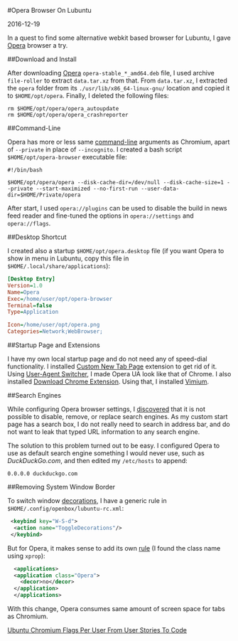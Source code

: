 #Opera Browser On Lubuntu

2016-12-19

<!--- tags: browser linux -->

In a quest to find some alternative webkit based browser for Lubuntu, I gave [Opera](http://www.opera.com/download) browser a try.

##Download and Install

After downloading [Opera](http://www.opera.com/download) `opera-stable_*_amd64.deb` file, I used archive `file-roller` to extract `data.tar.xz` from that. From `data.tar.xz`, I extracted the `opera` folder from its `./usr/lib/x86_64-linux-gnu/` location and copied it to `$HOME/opt/opera`. Finally, I deleted the following files:

```
rm $HOME/opt/opera/opera_autoupdate
rm $HOME/opt/opera/opera_crashreporter
```

##Command-Line

Opera has more or less same [command-line](http://peter.sh/experiments/chromium-command-line-switches/) arguments as Chromium, apart of `--private` in place of `--incognito`. I created a bash script `$HOME/opt/opera-browser` executable file:

```
#!/bin/bash

$HOME/opt/opera/opera --disk-cache-dir=/dev/null --disk-cache-size=1 --private --start-maximized --no-first-run --user-data-dir=$HOME/Private/opera
```

After start, I used `opera://plugins` can be used to disable the build in news feed reader and fine-tuned the options in `opera://settings` and `opera://flags`.

##Desktop Shortcut

I created also a startup `$HOME/opt/opera.desktop` file (if you want Opera to show in menu in Lubuntu, copy this file in `$HOME/.local/share/applications`):

```ini
[Desktop Entry]
Version=1.0
Name=Opera
Exec=/home/user/opt/opera-browser
Terminal=false
Type=Application

Icon=/home/user/opt/opera.png
Categories=Network;WebBrowser;
```

##Startup Page and Extensions

I have my own local startup page and do not need any of speed-dial functionality. I installed [Custom New Tab Page](https://addons.opera.com/en/extensions/details/custom-new-tab-page/) extension to get rid of it. Using [User-Agent Switcher](https://addons.opera.com/en/extensions/details/user-agent-switcher/), I made Opera UA look like that of Chrome. I also installed [Download Chrome Extension](https://addons.opera.com/en/extensions/details/download-chrome-extension-9/). Using that, I installed [Vimium](https://chrome.google.com/webstore/detail/vimium/dbepggeogbaibhgnhhndojpepiihcmeb).

##Search Engines

While configuring Opera browser settings, I [discovered](http://superuser.com/questions/956087/opera-31-remove-default-search-engines) that it is not possible to disable, remove, or replace search engines. As my custom start page has a search box, I do not really need to search in address bar, and do not want to leak that typed URL information to any search engine. 

The solution to this problem turned out to be easy. I configured Opera to use as default search engine something I would never use, such as *DuckDuckGo.com*, and then edited my `/etc/hosts` to append:

```
0.0.0.0 duckduckgo.com
``` 

##Removing System Window Border

To switch window [decorations](http://openbox.org/wiki/Help:Actions#ToggleDecorations), I have a generic rule in `$HOME/.config/openbox/lubuntu-rc.xml`:

```xml
 <keybind key="W-S-d">
  <action name="ToggleDecorations"/>
 </keybind>
```

But for Opera, it makes sense to add its own [rule](http://openbox.org/wiki/Help:Applications) (I found the class name using `xprop`):

```xml
  <applications>
  <application class="Opera">
    <decor>no</decor>
  </application>
  </applications>
```

With this change, Opera consumes same amount of screen space for tabs as Chromium.

<ins class='nfooter'><a rel='prev' id='fprev' href='#blog/2016/2016-12-24-Ubuntu-Chromium-Flags-Per-User.md'>Ubuntu Chromium Flags Per User</a> <a rel='next' id='fnext' href='#blog/2016/2016-11-29-From-User-Stories-To-Code.md'>From User Stories To Code</a></ins>
